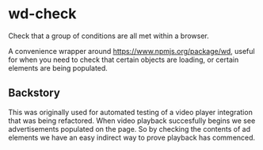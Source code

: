 wd-check
====

Check that a group of conditions are all met within a browser.

A convenience wrapper around <https://www.npmjs.org/package/wd>, useful for when you need to check that certain objects are loading, or certain elements are being populated.

Backstory
----

This was originally used for automated testing of a video player integration that was being refactored. When video playback succesfully begins we see advertisements populated on the page. So by checking the contents of ad elements we have an easy indirect way to prove playback has commenced.
